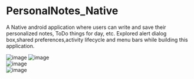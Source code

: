 # PersonalNotes_Native
A Native android application where users can write and save their personalized notes, ToDo things for day, etc. Explored alert dialog box,shared preferences,activity lifecycle and menu bars while building this application.

![image](https://user-images.githubusercontent.com/76823502/134850809-bc8bfa7c-060f-4ca8-a0f9-f140fe89d5df.png) ![image](https://user-images.githubusercontent.com/76823502/134851000-8a1e3e9b-d1fb-4220-8a1a-08fc2a21a626.png)
 <br>
![image](https://user-images.githubusercontent.com/76823502/134850911-484f0ac2-e77a-4736-9cad-5c1bda9d3448.png) <br>
![image](https://user-images.githubusercontent.com/76823502/134850952-6cefdf94-d5d9-4681-a786-1f01af65704a.png) <br>



